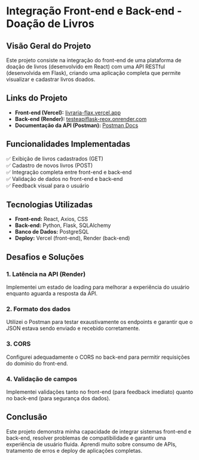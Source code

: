 # Integração Front-end e Back-end - Doação de Livros

## Visão Geral do Projeto
Este projeto consiste na integração do front-end de uma plataforma de doação de livros (desenvolvido em React) com uma API RESTful (desenvolvida em Flask), criando uma aplicação completa que permite visualizar e cadastrar livros doados.

## Links do Projeto
- **Front-end (Vercel):** [livraria-flax.vercel.app](https://livraria-flax.vercel.app/)
- **Back-end (Render):** [testeapiflask-reox.onrender.com](https://testeapiflask-reox.onrender.com)
- **Documentação da API (Postman):** [Postman Docs](https://documenter.getpostman.com/view/17743876/2sAYkHqJvn)

## Funcionalidades Implementadas
✅ Exibição de livros cadastrados (GET)  
✅ Cadastro de novos livros (POST)  
✅ Integração completa entre front-end e back-end  
✅ Validação de dados no front-end e back-end  
✅ Feedback visual para o usuário  

## Tecnologias Utilizadas
- **Front-end:** React, Axios, CSS
- **Back-end:** Python, Flask, SQLAlchemy
- **Banco de Dados:** PostgreSQL
- **Deploy:** Vercel (front-end), Render (back-end)

## Desafios e Soluções

### 1. Latência na API (Render)
Implementei um estado de loading para melhorar a experiência do usuário enquanto aguarda a resposta da API.

### 2. Formato dos dados
Utilizei o Postman para testar exaustivamente os endpoints e garantir que o JSON estava sendo enviado e recebido corretamente.

### 3. CORS
Configurei adequadamente o CORS no back-end para permitir requisições do domínio do front-end.

### 4. Validação de campos
Implementei validações tanto no front-end (para feedback imediato) quanto no back-end (para segurança dos dados).

## Conclusão
Este projeto demonstra minha capacidade de integrar sistemas front-end e back-end, resolver problemas de compatibilidade e garantir uma experiência de usuário fluida. Aprendi muito sobre consumo de APIs, tratamento de erros e deploy de aplicações completas.

